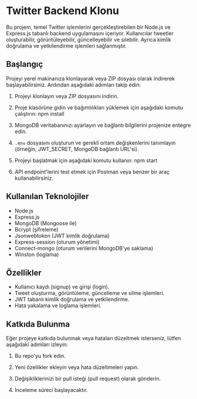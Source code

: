 # Twitter Backend Klonu

Bu projem, temel Twitter işlemlerini gerçekleştirebilen bir Node.js ve Express.js tabanlı backend uygulamasını içeriyor. Kullanıcılar tweetler oluşturabilir, görüntüleyebilir, güncelleyebilir ve silebilir. Ayrıca kimlik doğrulama ve yetkilendirme işlemleri sağlanmıştır.

## Başlangıç

Projeyi yerel makinanıza klonlayarak veya ZIP dosyası olarak indirerek başlayabilirsiniz. Ardından aşağıdaki adımları takip edin:

1. Projeyi klonlayın veya ZIP dosyasını indirin.

2. Proje klasörüne gidin ve bağımlılıkları yüklemek için aşağıdaki komutu çalıştırın: npm install

3. MongoDB veritabanınızı ayarlayın ve bağlantı bilgilerini projenize entegre edin.

4. `.env` dosyasını oluşturun ve gerekli ortam değişkenlerini tanımlayın (örneğin, JWT_SECRET, MongoDB bağlantı URL'si).

5. Projeyi başlatmak için aşağıdaki komutu kullanın: npm start

6. API endpoint'lerini test etmek için Postman veya benzer bir araç kullanabilirsiniz.

## Kullanılan Teknolojiler

- Node.js
- Express.js
- MongoDB (Mongoose ile)
- Bcrypt (şifreleme)
- Jsonwebtoken (JWT kimlik doğrulama)
- Express-session (oturum yönetimi)
- Connect-mongo (oturum verilerini MongoDB'ye saklama)
- Winston (loglama)

## Özellikler

- Kullanıcı kaydı (signup) ve girişi (login).
- Tweet oluşturma, görüntüleme, güncelleme ve silme işlemleri.
- JWT tabanlı kimlik doğrulama ve yetkilendirme.
- Hata yakalama ve loglama işlemleri.

## Katkıda Bulunma

Eğer projeye katkıda bulunmak veya hataları düzeltmek isterseniz, lütfen aşağıdaki adımları izleyin:

1. Bu repo'yu fork edin.

2. Yeni özellikler ekleyin veya hata düzeltmeleri yapın.

3. Değişikliklerinizi bir pull isteği (pull request) olarak gönderin.

4. İnceleme süreci başlayacaktır.



